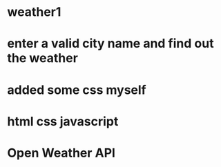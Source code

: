 # weather1
# enter a valid city name and find out the weather
# added some css myself
# html css javascript
# Open Weather API
